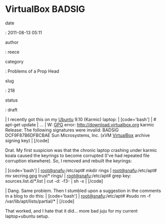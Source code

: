 VirtualBox BADSIG
=================

date

:   2011-08-13 05:11

author

:   reece

category

:   Problems of a Prop Head

slug

:   218

status

:   draft

| I recently got this on my [Ubuntu](http://www.ubuntu.com/) 9.10
  (Karmic) laptop:
| \[code='bash'\]
| \# apt-get update
| ...
| W: [GPG](http://www.gnupg.org/) error:
  <http://download.virtualbox.org> karmic Release: The following
  signatures were invalid: BADSIG DCF9F87B6DFBCBAE Sun Microsystems,
  Inc. (xVM [VirtualBox](http://www.virtualbox.org/) archive signing
  key)
| \[/code\]

Drat. My first suspicion was that the chronic laptop crashing under
karmic koala caused the keyrings to become corrupted (I've had repeated
file corruption elsewhere). So, I removed and rebuilt the keyrings:

| \[code='bash'\]
| <root@snafu>:/etc/apt\# mkdir rings
| <root@snafu>:/etc/apt\# mv secring.gpg trust\* rings/
| <root@snafu>:/etc/apt\# grep key: sources.list.d/\*.list | cut -d:
  -f3- | sh -x
| \[/code\]

| Dang. Same problem. Then I stumbled upon a suggestion in the comments
  in a blog to do this:
| \[code='bash'\]
| <root@snafu>:/etc/apt\# \#sudo rm -f /var/lib/apt/lists/partial/\*
| \[/code\]

That worked, and I hate that it did... more bad juju for my current
laptop+ubuntu setup.
